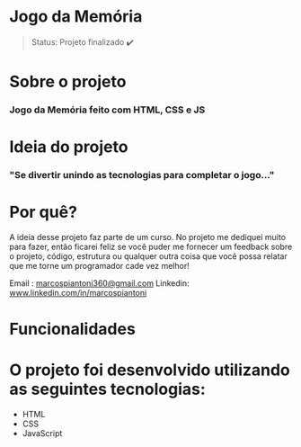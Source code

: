 <h1> Jogo da Memória  </h1>


> Status: Projeto finalizado ✔️

<h1> Sobre o projeto </h1>

<h3> Jogo da Memória feito com HTML, CSS e JS </h3>

<h1> Ideia do projeto </h1>

###  "Se divertir unindo as tecnologias para completar o jogo..."
  
   
<h1> Por quê? </h1> 
 A ideia desse projeto faz parte de um curso. No projeto me dediquei muito para fazer,  então ficarei feliz se você puder me fornecer um feedback sobre o projeto, código, estrutura ou qualquer outra coisa que você possa relatar que me torne um programador cade vez melhor! 

Email : marcospiantoni360@gmail.com
Linkedin: www.linkedin.com/in/marcospiantoni

<h1> Funcionalidades </h1>

<h1> O projeto foi desenvolvido utilizando as seguintes tecnologias: </h1>

+ HTML
+ CSS
+ JavaScript
